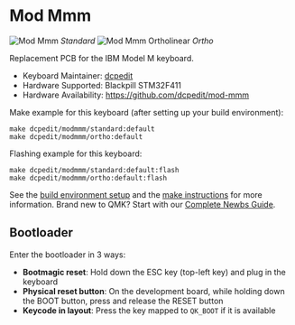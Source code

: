 # Mod Mmm

![Mod Mmm](https://i.imgur.com/oMP5RlJ.jpeg)
_Standard_
![Mod Mmm Ortholinear](https://i.imgur.com/g60BMQH.jpeg)
_Ortho_

Replacement PCB for the IBM Model M keyboard.

* Keyboard Maintainer: [dcpedit](https://github.com/dcpedit)
* Hardware Supported: Blackpill STM32F411
* Hardware Availability: https://github.com/dcpedit/mod-mmm

Make example for this keyboard (after setting up your build environment):

    make dcpedit/modmmm/standard:default
    make dcpedit/modmmm/ortho:default

Flashing example for this keyboard:

    make dcpedit/modmmm/standard:default:flash
    make dcpedit/modmmm/ortho:default:flash

See the [build environment setup](https://docs.qmk.fm/#/getting_started_build_tools) and the [make instructions](https://docs.qmk.fm/#/getting_started_make_guide) for more information. Brand new to QMK? Start with our [Complete Newbs Guide](https://docs.qmk.fm/#/newbs).

## Bootloader

Enter the bootloader in 3 ways:

* **Bootmagic reset**: Hold down the ESC key (top-left key) and plug in the keyboard
* **Physical reset button**: On the development board, while holding down the BOOT button, press and release the RESET button
* **Keycode in layout**: Press the key mapped to `QK_BOOT` if it is available